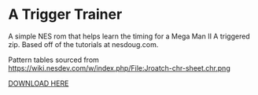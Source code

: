 # A Trigger Trainer

A simple NES rom that helps learn the timing for a Mega Man II A triggered zip.
Based off of the tutorials at nesdoug.com.

Pattern tables sourced from https://wiki.nesdev.com/w/index.php/File:Jroatch-chr-sheet.chr.png

[DOWNLOAD HERE](https://github.com/konkers/a_trigger_trainer/blob/master/att.nes?raw=true)